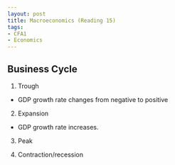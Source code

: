 ```yaml
---
layout: post
title: Macroeconomics (Reading 15)
tags: 
- CFA1
- Economics
---
```



## Business Cycle


1. Trough
  - GDP growth rate changes from negative to positive
2. Expansion
  - GDP growth rate increases. 
3. Peak

4. Contraction/recession


